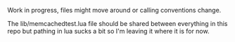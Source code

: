 Work in progress, files might move around or calling conventions change.

The lib/memcachedtest.lua file should be shared between everything in this
repo but pathing in lua sucks a bit so I'm leaving it where it is for now.
